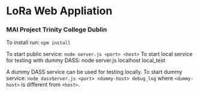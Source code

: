 # LoRa Web Appliation
### MAI Project Trinity College Dublin

To install run: `npm install`

To start public service: `node server.js <port> <host>`
To start local service for testing with dummy DASS: node server.js <port> localhost local_test


A dummy DASS service can be used for testing locally. 
To start dummy service: `node dassServer.js <port> <dummy-host> debug_log`
where `<dummy-host>` is different from `<host>`. 